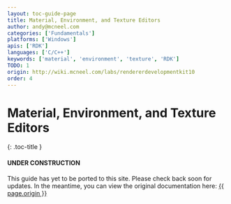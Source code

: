 ```yaml
---
layout: toc-guide-page
title: Material, Environment, and Texture Editors
author: andy@mcneel.com
categories: ['Fundamentals']
platforms: ['Windows']
apis: ['RDK']
languages: ['C/C++']
keywords: ['material', 'environment', 'texture', 'RDK']
TODO: 1
origin: http://wiki.mcneel.com/labs/rendererdevelopmentkit10
order: 4
---
```



# Material, Environment, and Texture Editors
{: .toc-title }

<div class="bs-callout bs-callout-danger">
  <h4>UNDER CONSTRUCTION</h4>
  <p>This guide has yet to be ported to this site.  Please check back soon for updates.  
  In the meantime, you can view the original documentation here:
  <a href="{{ page.origin }}">{{ page.origin }}</a></p>
</div>
